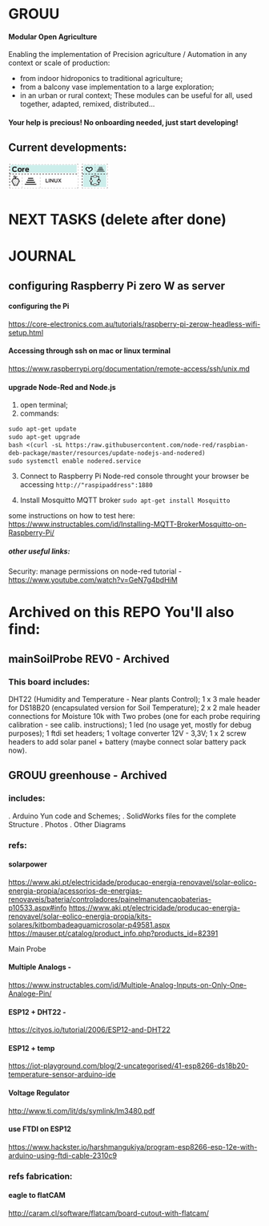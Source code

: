 # GROUU
#### Modular Open Agriculture

Enabling the implementation of Precision agriculture / Automation in any context or scale of production:
- from indoor hidroponics to traditional agriculture;
- from a balcony vase implementation to a large exploration;
- in an urban or rural context;
These modules can be useful for all, used together, adapted, remixed, distributed...

#### Your help is precious! No onboarding needed, just start developing!

## Current developments:

![alt text](./images/core.png)





# NEXT TASKS (delete after done)



# JOURNAL


## configuring Raspberry Pi zero W as server

#### configuring the Pi
https://core-electronics.com.au/tutorials/raspberry-pi-zerow-headless-wifi-setup.html

#### Accessing through ssh on mac or linux terminal
https://www.raspberrypi.org/documentation/remote-access/ssh/unix.md

#### upgrade Node-Red and Node.js
1. open terminal;
2. commands:
```
sudo apt-get update
sudo apt-get upgrade
bash <(curl -sL https:/raw.githubusercontent.com/node-red/raspbian-deb-package/master/resources/update-nodejs-and-nodered)
sudo systemctl enable nodered.service
```
3. Connect to Raspberry Pi Node-red console throught your browser be accessing ```http://"raspipaddress":1880```

4. Install Mosquitto MQTT broker
```sudo apt-get install Mosquitto```

some instructions on how to test here: https://www.instructables.com/id/Installing-MQTT-BrokerMosquitto-on-Raspberry-Pi/

##### other useful links:
Security: manage permissions on node-red tutorial - https://www.youtube.com/watch?v=GeN7g4bdHiM



# Archived on this REPO You'll also find:

## mainSoilProbe REV0 - Archived
### This board includes:
DHT22 (Humidity and Temperature - Near plants Control);
1 x 3 male header for DS18B20 (encapsulated version for Soil Temperature);
2 x 2 male header connections for Moisture 10k with Two probes (one for each probe requiring calibration - see calib. instructions);
1 led (no usage yet, mostly for debug purposes);
1 ftdi set headers;
1 voltage converter 12V - 3,3V;
1 x 2 screw headers to add solar panel + battery (maybe connect solar battery pack now).


## GROUU greenhouse - Archived
### includes:
. Arduino Yun code and Schemes;
. SolidWorks files for the complete Structure
. Photos
. Other Diagrams


### refs:
#### solarpower
https://www.aki.pt/electricidade/producao-energia-renovavel/solar-eolico-energia-propia/acessorios-de-energias-renovaveis/bateria/controladores/painelmanutencaobaterias-p10533.aspx#info
https://www.aki.pt/electricidade/producao-energia-renovavel/solar-eolico-energia-propia/kits-solares/kitbombadeaguamicrosolar-p49581.aspx
https://mauser.pt/catalog/product_info.php?products_id=82391

Main Probe

#### Multiple Analogs -

https://www.instructables.com/id/Multiple-Analog-Inputs-on-Only-One-Analoge-Pin/

#### ESP12 + DHT22 -

https://cityos.io/tutorial/2006/ESP12-and-DHT22

#### ESP12  + temp

https://iot-playground.com/blog/2-uncategorised/41-esp8266-ds18b20-temperature-sensor-arduino-ide

#### Voltage Regulator

http://www.ti.com/lit/ds/symlink/lm3480.pdf

#### use FTDI on ESP12

https://www.hackster.io/harshmangukiya/program-esp8266-esp-12e-with-arduino-using-ftdi-cable-2310c9


### refs fabrication:
#### eagle to flatCAM

http://caram.cl/software/flatcam/board-cutout-with-flatcam/
